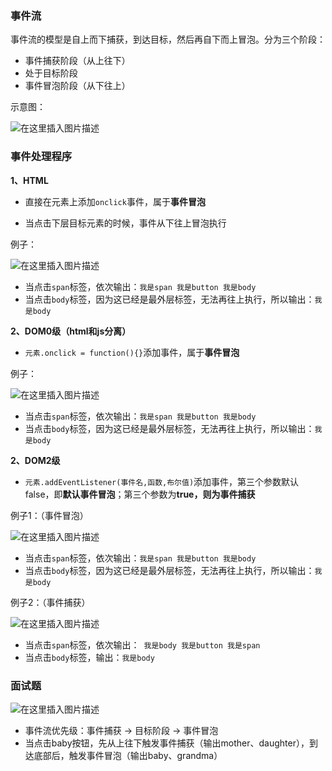### 事件流
事件流的模型是自上而下捕获，到达目标，然后再自下而上冒泡。分为三个阶段：

- 事件捕获阶段（从上往下）
- 处于目标阶段
- 事件冒泡阶段（从下往上）

示意图：

![在这里插入图片描述](https://img-blog.csdnimg.cn/20210305160441595.png?x-oss-process=image/watermark,type_ZmFuZ3poZW5naGVpdGk,shadow_10,text_aHR0cHM6Ly9ibG9nLmNzZG4ubmV0L3dlaXhpbl80Mzk3MzQxNQ==,size_16,color_FFFFFF,t_70)
### 事件处理程序
**1、HTML**

- 直接在元素上添加`onclick`事件，属于**事件冒泡**

- 当点击下层目标元素的时候，事件从下往上冒泡执行

例子：

![在这里插入图片描述](https://img-blog.csdnimg.cn/20210305161029304.png)
- 当点击`span`标签，依次输出：`我是span 我是button 我是body`
- 当点击`body`标签，因为这已经是最外层标签，无法再往上执行，所以输出：`我是body`

**2、DOM0级（html和js分离）**

- `元素.onclick = function(){}`添加事件，属于**事件冒泡**

例子：

![在这里插入图片描述](https://img-blog.csdnimg.cn/20210305161421255.png?x-oss-process=image/watermark,type_ZmFuZ3poZW5naGVpdGk,shadow_10,text_aHR0cHM6Ly9ibG9nLmNzZG4ubmV0L3dlaXhpbl80Mzk3MzQxNQ==,size_16,color_FFFFFF,t_70)
- 当点击`span`标签，依次输出：`我是span 我是button 我是body`
- 当点击`body`标签，因为这已经是最外层标签，无法再往上执行，所以输出：`我是body`

**2、DOM2级**

- `元素.addEventListener(事件名,函数,布尔值)`添加事件，第三个参数默认false，即**默认事件冒泡**；第三个参数为**true，则为事件捕获**

例子1：（事件冒泡）

![在这里插入图片描述](https://img-blog.csdnimg.cn/20210305161833870.png?x-oss-process=image/watermark,type_ZmFuZ3poZW5naGVpdGk,shadow_10,text_aHR0cHM6Ly9ibG9nLmNzZG4ubmV0L3dlaXhpbl80Mzk3MzQxNQ==,size_16,color_FFFFFF,t_70)
- 当点击`span`标签，依次输出：`我是span 我是button 我是body`
- 当点击`body`标签，因为这已经是最外层标签，无法再往上执行，所以输出：`我是body`

例子2：（事件捕获）

![在这里插入图片描述](https://img-blog.csdnimg.cn/20210305162531100.png?x-oss-process=image/watermark,type_ZmFuZ3poZW5naGVpdGk,shadow_10,text_aHR0cHM6Ly9ibG9nLmNzZG4ubmV0L3dlaXhpbl80Mzk3MzQxNQ==,size_16,color_FFFFFF,t_70)
- 当点击`span`标签，依次输出：` 我是body 我是button 我是span`
- 当点击`body`标签，输出：`我是body`

### 面试题
![在这里插入图片描述](https://img-blog.csdnimg.cn/20210305163117972.png?x-oss-process=image/watermark,type_ZmFuZ3poZW5naGVpdGk,shadow_10,text_aHR0cHM6Ly9ibG9nLmNzZG4ubmV0L3dlaXhpbl80Mzk3MzQxNQ==,size_16,color_FFFFFF,t_70)
- 事件流优先级：事件捕获 -> 目标阶段  -> 事件冒泡
- 当点击baby按钮，先从上往下触发事件捕获（输出mother、daughter），到达底部后，触发事件冒泡（输出baby、grandma）